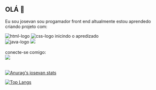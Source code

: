   ## OLÁ 👋
   Eu sou josevan sou progamador front end altualmente estou aprendedo criando projeto com:
   <br>  
   
  <img src="https://img.shields.io/badge/HTML5-E34F26?style=for-the-badge&logo=html5&logoColor=white" alt="html-logo" >
  <img src="https://img.shields.io/badge/CSS3-1572B6?style=for-the-badge&logo=css3&logoColor=white" alt="css-logo">
    inicindo o apredizado   
    <br>
     <img src="https://img.shields.io/badge/JavaScript-F7DF1E?style=for-the-badge&logo=javascript&logoColor=black" alt="java-logo">
    <img src="https://img.shields.io/badge/React-20232A?style=for-the-badge&logo=react&logoColor=61DAFB" alt-="react-logo">
  <br>
  <br>
  conecte-se comigo:
  <br>
      <img src="https://img.shields.io/badge/LinkedIn-0077B5?style=for-the-badge&logo=linkedin&logoColor=whit"> <a href="www.linkedin.com/in/josevan-alves" target="blank"</a> 
<br>
<br>

 [![Anurag's josevan stats](https://github-readme-stats.vercel.app/api?username=josevanalves)](https://github.com/anuraghazra/github-readme-stats)
<br>

[![Top Langs](https://github-readme-stats.vercel.app/api/top-langs/?username=josevanalves)](https://github.com/anuraghazra/github-readme-stats)
 
